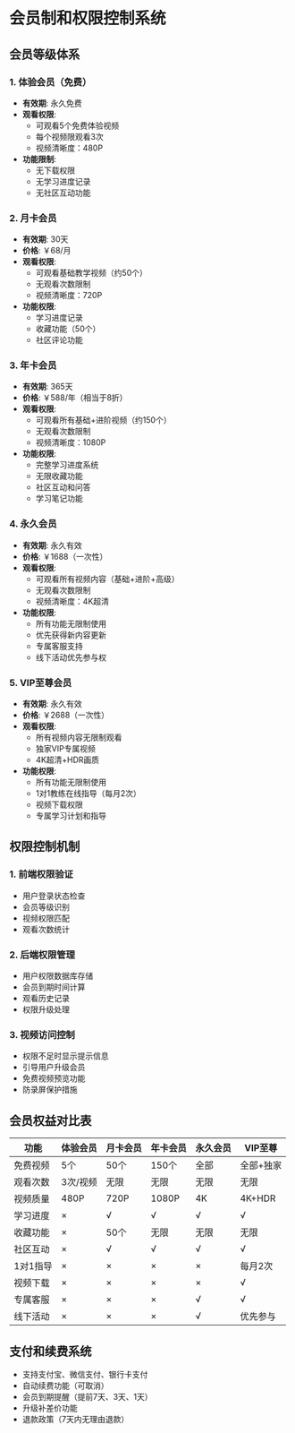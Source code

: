 # 会员制和权限控制系统

## 会员等级体系

### 1. 体验会员（免费）
- **有效期**: 永久免费
- **观看权限**: 
  - 可观看5个免费体验视频
  - 每个视频限观看3次
  - 视频清晰度：480P
- **功能限制**: 
  - 无下载权限
  - 无学习进度记录
  - 无社区互动功能

### 2. 月卡会员
- **有效期**: 30天
- **价格**: ￥68/月
- **观看权限**:
  - 可观看基础教学视频（约50个）
  - 无观看次数限制
  - 视频清晰度：720P
- **功能权限**:
  - 学习进度记录
  - 收藏功能（50个）
  - 社区评论功能

### 3. 年卡会员
- **有效期**: 365天
- **价格**: ￥588/年（相当于8折）
- **观看权限**:
  - 可观看所有基础+进阶视频（约150个）
  - 无观看次数限制
  - 视频清晰度：1080P
- **功能权限**:
  - 完整学习进度系统
  - 无限收藏功能
  - 社区互动和问答
  - 学习笔记功能

### 4. 永久会员
- **有效期**: 永久有效
- **价格**: ￥1688（一次性）
- **观看权限**:
  - 可观看所有视频内容（基础+进阶+高级）
  - 无观看次数限制
  - 视频清晰度：4K超清
- **功能权限**:
  - 所有功能无限制使用
  - 优先获得新内容更新
  - 专属客服支持
  - 线下活动优先参与权

### 5. VIP至尊会员
- **有效期**: 永久有效
- **价格**: ￥2688（一次性）
- **观看权限**:
  - 所有视频内容无限制观看
  - 独家VIP专属视频
  - 4K超清+HDR画质
- **功能权限**:
  - 所有功能无限制使用
  - 1对1教练在线指导（每月2次）
  - 视频下载权限
  - 专属学习计划和指导

## 权限控制机制

### 1. 前端权限验证
- 用户登录状态检查
- 会员等级识别
- 视频权限匹配
- 观看次数统计

### 2. 后端权限管理
- 用户权限数据库存储
- 会员到期时间计算
- 观看历史记录
- 权限升级处理

### 3. 视频访问控制
- 权限不足时显示提示信息
- 引导用户升级会员
- 免费视频预览功能
- 防录屏保护措施

## 会员权益对比表

| 功能 | 体验会员 | 月卡会员 | 年卡会员 | 永久会员 | VIP至尊 |
|------|----------|----------|----------|----------|---------|
| 免费视频 | 5个 | 50个 | 150个 | 全部 | 全部+独家 |
| 观看次数 | 3次/视频 | 无限 | 无限 | 无限 | 无限 |
| 视频质量 | 480P | 720P | 1080P | 4K | 4K+HDR |
| 学习进度 | × | √ | √ | √ | √ |
| 收藏功能 | × | 50个 | 无限 | 无限 | 无限 |
| 社区互动 | × | √ | √ | √ | √ |
| 1对1指导 | × | × | × | × | 每月2次 |
| 视频下载 | × | × | × | × | √ |
| 专属客服 | × | × | × | √ | √ |
| 线下活动 | × | × | × | √ | 优先参与 |

## 支付和续费系统
- 支持支付宝、微信支付、银行卡支付
- 自动续费功能（可取消）
- 会员到期提醒（提前7天、3天、1天）
- 升级补差价功能
- 退款政策（7天内无理由退款）